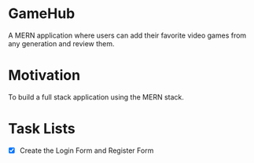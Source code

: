 # GameHub

A MERN application where users can add their favorite video games from any generation and review them.

# Motivation

To build a full stack application using the MERN stack.


# Task Lists

- [x] Create the Login Form and Register Form